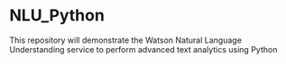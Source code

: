# NLU_Python
This repository will demonstrate the Watson Natural Language Understanding service to perform advanced text analytics using Python
